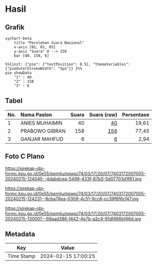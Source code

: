 # Hasil

## Grafik

```mermaid
xychart-beta
    title "Perolehan Suara Nasional"
    x-axis [01, 02, 03]
    y-axis "Suara" 0 --> 158
    bar [40, 158, 6]
```

```mermaid
%%{init: {"pie": {"textPosition": 0.5}, "themeVariables": {"pieOuterStrokeWidth": "5px"}} }%%
pie showData
    "1" : 40
    "2" : 158
    "3" : 6
```

## Tabel

| No. | Nama Paslon    | Suara | Suara (raw) | Persentase |
|:--- |:-------------- | -----:| -----------:| ----------:|
| 1   | ANIES MUHAIMIN | 40    | [40][p-1]   | 19,61      |
| 2   | PRABOWO GIBRAN | 158   | [158][p-2]  | 77,45      |
| 3   | GANJAR MAHFUD  | 6     | [6][p-3]    | 2,94       |


[p-1]: https://github.com/gigit-pemilu/pemilu-2024/blob/main/pilpres/hitung-suara/sub/74-sulawesi-tenggara/sub/03-muna/sub/17-duruka/sub/2007-banggai/sub/005-tps/sub/paslon-1.txt
[p-2]: https://github.com/gigit-pemilu/pemilu-2024/blob/main/pilpres/hitung-suara/sub/74-sulawesi-tenggara/sub/03-muna/sub/17-duruka/sub/2007-banggai/sub/005-tps/sub/paslon-2.txt
[p-3]: https://github.com/gigit-pemilu/pemilu-2024/blob/main/pilpres/hitung-suara/sub/74-sulawesi-tenggara/sub/03-muna/sub/17-duruka/sub/2007-banggai/sub/005-tps/sub/paslon-3.txt

## Foto C Plano

https://sirekap-obj-formc.kpu.go.id/0e55/pemilu/ppwp/74/03/17/20/07/7403172007005-20240215-124045--4dabdcea-5499-433f-87b0-5d07703d1f61.jpg

https://sirekap-obj-formc.kpu.go.id/0e55/pemilu/ppwp/74/03/17/20/07/7403172007005-20240215-124231--8cba78ea-0309-4c51-9cc8-cc39f6f6cf47.jpg

https://sirekap-obj-formc.kpu.go.id/0e55/pemilu/ppwp/74/03/17/20/07/7403172007005-20240215-130007--69aad386-f442-4e7b-a2c4-91df466bf46d.jpg


## Metadata

| Key        | Value               |
| ---------- | ------------------- |
| Time Stamp | 2024-02-15 17:00:25 |



